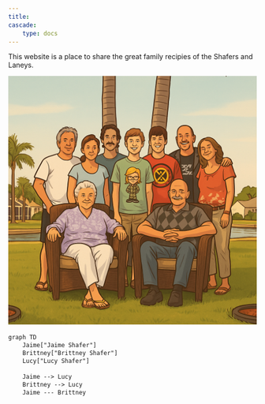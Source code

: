 ```yaml
---
title: 
cascade:
    type: docs
---
```


This website is a place to share the great family recipies of the Shafers and Laneys.

![](shafers.PNG)

```mermaid
graph TD
    Jaime["Jaime Shafer"]
    Brittney["Brittney Shafer"]
    Lucy["Lucy Shafer"]

    Jaime --> Lucy
    Brittney --> Lucy
    Jaime --- Brittney
    
```